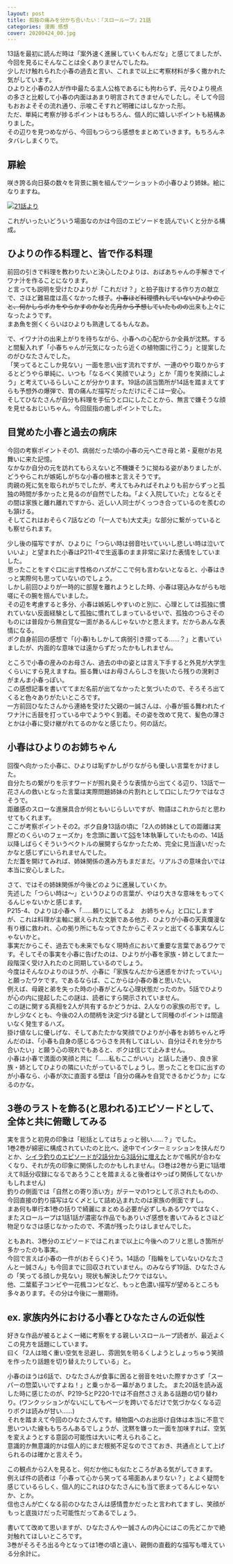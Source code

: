 ```yaml
---
layout: post
title: 孤独の痛みを分かち合いたい：『スローループ』21話
categories: 漫画 感想
cover: 20200424_00.jpg
---
```


13話を最初に読んだ時は「案外速く進展していくもんだな」と感じてましたが、今回を見るにそんなことは全くありませんでしたね。  
少しだけ触れられた小春の過去と言い、これまで以上に考察材料が多く撒かれた気がしています。  
ひよりと小春の2人が作中最たる主人公格であるにも拘わらず、元々ひより視点の多さと比較して小春の内面はあまり明言されてきませんでしたし。そして今回もおおよそその流れ通り、示唆こそすれど明確にはしなかった形。  
ただ、単純に考察が捗るポイントはもちろん、個人的に嬉しいポイントも結構ありました。  
その辺りを見つめながら、今回もつらつら感想をまとめていきます。もちろんネタバレしまくりで。

## 扉絵

咲き誇る向日葵の数々を背景に腕を組んでツーショットの小春ひより姉妹。絵になりますね。

[![21話より](/images/20200424_00.jpg "21話")][QTD0]

これがいったいどういう場面なのかは今回のエピソードを読んでいくと分かる構成。

## ひよりの作る料理と、皆で作る料理

前回の引きで料理を教わりたいと決心したひよりは、おばあちゃんの手解きでイワナ汁を作ることになります。  
と言っても説明を受けたひよりが「これだけ？」と拍子抜けする作り方の献立で、さほど難易度は高くなかった様子。~~小春ほど料理慣れしていないひよりのこと、何かしらポカをやらかすのかなと先月から予想していたものの~~出来も上々になったようです。  
まあ魚を捌くくらいはひよりも熟達してるもんなあ。

で、イワナ汁の出来上がりを待ちながら、小春への心配からか全員が沈黙。すると間髪入れず「小春ちゃんが元気になったら近くの植物園に行こう」と提案したのがひなたさんでした。  
「笑ってるとこしか見ない」一面を思い出す流れですが、一連のやり取りからするとどうやら単純に、いつも「なるべく笑顔でいよう」とか「周りを笑顔にしよう」と考えているらしいことが分かります。19話の該当箇所が14話を踏まえてすらも予想外の爆弾で、胃の痛んだ描写だっただけにそこは一安心。  
そしてひなたさんが自分も料理を手伝うと口にしたことから、無言で嫌そうな顔を見せるおじいちゃん。今回屈指の癒しポイントでした。

## 目覚めた小春と過去の病床

今回の考察ポイントその1、病弱だった頃の小春の元へ亡き母と弟・夏樹がお見舞いに来た記憶。  
なかなか自分の元を訪れてもらえないと不機嫌そうに拗ねる姿がありましたが、どうやらこれが嫉妬しがちな小春の根本と言えそうです。  
肉親の死に気を取られがちでしたが、考えてもみればそれよりも前からずっと孤独の時間が多かったと見るのが自然でしたね。「よく入院していた」となるとその間は家族と離れ離れですから、近しい人同士がくっつき合っているのを羨むのも頷ける。  
そしてこれはおそらく7話などの「(一人でも)大丈夫」な部分に繋がっているとも察せられます。  

少し後の描写ですが、ひよりに「つらい時は弱音吐いていいし悲しい時は泣いていいよ」と望まれた小春はP211-4で生返事のまま非常に呆けた表情をしていました。  
思ったことをすぐ口に出す性格のハズがここで何も言わないとなると、小春はきっと実際何も思っていないのでしょう。  
しかし前回ひよりが一時的に部屋を離れようとした時、小春は寝込みながらも咄嗟にその腕を掴んでいました。  
その辺を考慮すると多分、小春は嫉妬しやすいのと別に、心理としては孤独に慣れていない反面経験として孤独に慣れてしまっているせいで、孤独のつらさそのものには普段から無自覚な一面があるんじゃないかと思えます。だからあんな表情になる。  
ボク自身前回の感想で「(小春)もしかして病弱引き摺ってる……？」と書いていましたが、内面的な意味では遠からずだったかもしれません。

ところで小春の産みのお母さん、過去の中の姿とは言え下手すると外見が大学生くらいにすら見えますね。振る舞いはお母さんらしさを抜いたら残りの溌剌さがまんま小春っぽい。  
この感想記事を書いててまだ名前が出てなかったと気づいたので、そろそろ出てくると色々ありがたいところです。  
一方前回ひなたさんから連絡を受けた父親の一誠さんは、小春が振る舞われたイワナ汁に舌鼓を打っている中でようやく到着。その姿を改めて見て、髪色の薄さとかは小春に受け継がれてるのかなと感じたり。何の話だ。

## 小春はひよりのお姉ちゃん

回復へ向かった小春に、ひよりは恥ずかしがりながらも優しい言葉をかけました。  
自分たちの繋がりを示すワードが照れ臭そうな表情から出てくる辺り、13話で一花さんの救いとなった言葉は実際問題姉妹の片割れとして口にしたワケではなさそうで。  
距離感のスローな進展具合が何ともいじらしいですが、物語はこれからだと思わせてもくれます。  
ここが考察ポイントその2。ボク自身13話の頃に「2人の姉妹としての距離は実際どのくらいのフェーズか」を念頭に置いて[SS][Ref1]を1本執筆していたものの、14話以降しばらくそういうベクトルの展開すらなかったため、完全に見当違いだったかなと感じずにいられませんでした。  
ただ蓋を開けてみれば、姉妹関係の進み方もまだまだ。リアルさの意味合いでは本当に安心しました。

さて、ではその姉妹関係が今後どのように進展していくか。  
先述した「つらい時は〜」というひよりの言葉が、やはり大きな意味をもってくるんじゃないかと感じます。  
P215-4、ひよりは小春へ「……頼りにしてるよ　お姉ちゃん」と口にしますが、これは料理が主軸に据えられた文脈である他方、ひよりが小春の天真爛漫な有り様に救われ、心の拠り所にもなってきたからこそスッと出てくる事実なんじゃないかと。  
事実だからこそ、過去でも未来でもなく現時点において重要な言葉であるワケです。そしてその事実を小春に告げたのは、ひよりが小春を家族・姉としてまた一段階深く受け入れたのと同期しているのでしょう。  
今度はそんなひよりのほうが、小春に「家族なんだから迷惑をかけたっていい」と願ったワケです。であるならば、ここからは小春の番と思いたい。  
例えば、母親と弟を失った時の小春がどんな心理状態だったのか。5話でひよりが心の内に提起したこの謎は、読者にすら開示されていません。  
この謎に関する真相を2人が共有するかどうかは、2人なりの家族の形です。しかし少なくとも、今後の2人の間柄を決定づける鍵として同種のポイントは間違いなく発生するハズ。  
掛け値なしに優しげな、そしてあたたかな笑顔でひよりが小春をお姉ちゃんと呼んだのは、「小春も自身の感じるつらさを共有してほしい、自分はそれを分かち合いたい」と願う心の現れでもあると、ボクは信じて止みません。  
小春は小春で満面の笑顔と共に「……私もここがいい」と話した通り、良き家族・姉としてひよりの隣にいたがっているでしょうし。思ったことを口に出すのが小春なら、小春が次に直面する壁は「自分の痛みを自覚できるかどうか」になるのかな。

## 3巻のラストを飾る(と思われる)エピソードとして、全体と共に俯瞰してみる

実を言うと初見の印象は「総括としてはちょっと弱い……？」でした。  
1巻2巻が綿密に構成されていたのと比べ、途中でインターミッションを挟んだりとか、[シイラ釣りのエピソードが2話分から3話分に増えた][Ref2]とかで帳尻が合わなくなり、それが先の印象に関係したのかもしれません。(3巻は2巻から更に1話増えて8話分収録になるであろうことを踏まえると後者はやっぱり関係してないかもしれません)  
釣りの側面では「自然との寄り添い方」がテーマの1つとして示されたものの、今回直接の釣り描写はなく〆として詰め込まれたのは家族の側面ですし。  
まあ何も単行本1巻の括りで綺麗にまとめる必要が必ずしもあるワケではなく、またスローループは1話1話が濃密な作品でもありいざ感想を書いてみるとさほど物足りなさは感じなかったので、不満が残ったりはしませんでした。

ともあれ、3巻分のエピソードではこれまで以上に今後へのフリと思しき箇所が多かったのも事実。  
今回で言えば小春の一件が(おそらく)そう。14話の「指輪をしていないひなたさんと一誠さん」も今回までに回収されていません。のみならず19話、ひなたさんの「笑ってる顔しか見ない」現状も解決したワケではない。  
他、二葉藍子コンビや一花楓コンビなど、もっと色濃い描写が望めるところも多々あります。その分は今後に一層期待。

## ex. 家族内外における小春とひなたさんの近似性

好きな作品が被るとよく一緒に考察をする親しいスローループ読者が、最近よくこの見方を話題にしています。  
曰く「2人は暗く重い空気を忌避し、雰囲気を明るくしようとしょっちゅう笑顔を作ったり話題を切り替えたりしている」と。

小春のほうは6話で、ひなたさんが食事に困ると弱音を吐いた際すかさず「スーパーの惣菜いいですよね！」と乗っかる一幕がありました。
また20話を読み返した時に感じたのが、P219-5とP220-1では不自然ささえある話題の切り替わり。(ワンクッションがないにしてもページを跨いでるだけで気づかなくなる辺りボクは読みが甘い……)  
それを踏まえて今回のひなたさんです。植物園へのお出掛け自体は本当に不意で思いついた線ももちろんあるでしょうが、沈黙を嫌った一面を加味すれば、空気を変えようとする意図の可能性は大いに考えられること。  
意識的か無意識的かは個人的にまだ根拠不足なのでさておき、共通点として上げられるのは確かと言えそう。

この観点から2人を見ると、何だか他にも似たところがある気がしてきます。  
例えば件の読者は「小春って心から笑ってる場面あんまりない？」とよく疑問を感じているらしく、個人的にこれはひなたさんにも当て嵌まってるんじゃないか、とか。  
信也さんが亡くなる前のひなたさんは感情豊かだったと言われてますし、笑顔がもっと底抜けだった可能性だってあるでしょう。  

書いてて改めて思いますが、ひなたさんや一誠さんの内心にはこの先どこかで絶対触れてほしいところです。  
3巻がそろそろ出る今となっては1巻の頃と違い、親側の直截的な描写も増えている分余計に。

[QTD0]: https://twitter.com/mangatimekirara/status/1253601347003277314
[Ref1]: https://www.pixiv.net/novel/show.php?id=11715782
[Ref2]: https://twitter.com/uma401/status/1220638066273992704
